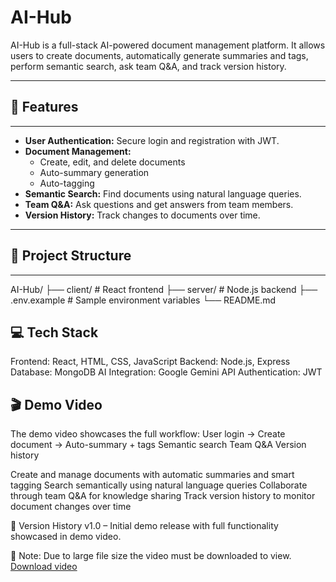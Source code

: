 # AI-Hub

AI-Hub is a full-stack AI-powered document management platform. It allows users to create documents, automatically generate summaries and tags, perform semantic search, ask team Q&A, and track version history.

---

## 🚀 Features
--------------------------------------------------------
- **User Authentication:** Secure login and registration with JWT.
- **Document Management:**
  - Create, edit, and delete documents
  - Auto-summary generation
  - Auto-tagging
- **Semantic Search:** Find documents using natural language queries.
- **Team Q&A:** Ask questions and get answers from team members.
- **Version History:** Track changes to documents over time.

---

## 📂 Project Structure
-------------------------------------------------------
AI-Hub/
├── client/ # React frontend
├── server/ # Node.js backend
├── .env.example # Sample environment variables
└── README.md



💻 Tech Stack
-------------------------------------------------------
Frontend: React, HTML, CSS, JavaScript
Backend: Node.js, Express
Database: MongoDB
AI Integration: Google Gemini API
Authentication: JWT


🎬 Demo Video
-------------------------------------------------------
The demo video showcases the full workflow:
User login → Create document → Auto-summary + tags
Semantic search
Team Q&A
Version history

Create and manage documents with automatic summaries and smart tagging
Search semantically using natural language queries
Collaborate through team Q&A for knowledge sharing
Track version history to monitor document changes over time

📌 Version History
v1.0 – Initial demo release with full functionality showcased in demo video.


📌 Note: Due to large file size the video must be downloaded to view.
[Download video](https://github.com/Pooja-AR18/AI-Hub/releases/download/v1.0/Screen.Recording.2025-08-31.220337.mp4)
